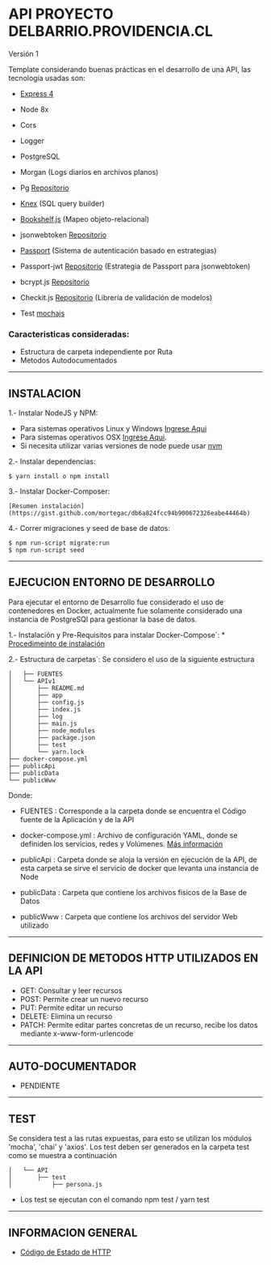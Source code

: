 # API PROYECTO DELBARRIO.PROVIDENCIA.CL

Versión 1

Template considerando buenas prácticas en el desarrollo de una API, las tecnología usadas son:

* [Express 4](http://expressjs.com/es/)
* Node 8x
* Cors
* Logger
* PostgreSQL
* Morgan (Logs diarios en archivos planos)
* Pg [Repositorio](https://github.com/brianc/node-postgres)
* [Knex](http://knexjs.org) (SQL query builder)
* [Bookshelf.js](http://bookshelfjs.org) (Mapeo objeto-relacional)
* jsonwebtoken [Repositorio](https://github.com/auth0/node-jsonwebtoken)
* [Passport](http://www.passportjs.org/) (Sistema de autenticación basado en estrategias)
* Passport-jwt [Repositorio](https://github.com/themikenicholson/passport-jwt) (Estrategia de Passport para jsonwebtoken)
* bcrypt.js [Repositorio](https://github.com/dcodeIO/bcrypt.js)
* Checkit.js [Repositorio](https://github.com/tgriesser/checkit) (Librería de validación de modelos)

* Test [mochajs](https://mochajs.org/#timeouts)

### Caracteristicas consideradas:
* Estructura de carpeta independiente por Ruta
* Metodos Autodocumentados

___________________________________________________________________________
## INSTALACION  ##

1.- Instalar NodeJS y NPM:

* Para sistemas operativos Linux y Windows [Ingrese Aqui](http://www.w3resource.com/node.js/installing-node.js-windows-and-linux.php)
* Para sistemas operativos OSX [Ingrese Aqui](https://coolestguidesontheplanet.com/installing-node-js-on-macos/). 
* Si necesita utilizar varias versiones de node puede usar [nvm](https://github.com/creationix/nvm)

2.- Instalar dependencias:
```
$ yarn install o npm install
```

3.- Instalar Docker-Composer:
```
[Resumen instalación](https://gist.github.com/mortegac/db6a824fcc94b900672326eabe44464b)
```

4.- Correr migraciones y seed de base de datos:
```
$ npm run-script migrate:run
$ npm run-script seed
```

___________________________________________________________________________
## EJECUCION ENTORNO DE DESARROLLO ##

Para ejecutar el entorno de Desarrollo fue considerado el uso de contenedores en Docker, actualmente fue solamente considerado una instancia de PostgreSQl para gestionar la base de datos.

1.- Instalación y Pre-Requisitos para instalar Docker-Compose`: 
	* [Procedimeinto de instalación](https://docs.docker.com/compose/install/#prerequisites)  

2.- Estructura de carpetas`:  Se considero el uso de la siguiente estructura 
	
```
│   ├── FUENTES
│   └── APIv1
│       ├── README.md
│       ├── app
│       ├── config.js
│       ├── index.js
│       ├── log
│       ├── main.js
│       ├── node_modules
│       ├── package.json
│       ├── test
│       └── yarn.lock
├── docker-compose.yml
├── publicApi
├── publicData
└── publicWww
```
Donde:

* FUENTES				:  Corresponde a la carpeta donde se encuentra el Código fuente de la Aplicación y de la API	

* docker-compose.yml    :  Archivo de configuración YAML, donde se definiden los servicios, redes y Volúmenes. [Más información](https://jsitech1.gitbooks.io/meet-docker/content/archivo_docker-compose_en_detalle.html)  

* publicApi				: Carpeta donde se aloja la versión en ejecución de la API, de esta carpeta se sirve el servicio de docker que levanta una instancia de Node

* publicData			: Carpeta que contiene los archivos fisicos de la Base de Datos 

* publicWww				: Carpeta que contiene los archivos del servidor Web utilizado


___________________________________________________________________________
## DEFINICION DE METODOS HTTP UTILIZADOS EN LA API ##
* GET:      Consultar y leer recursos
* POST:     Permite crear un nuevo recurso
* PUT:      Permite editar un recurso
* DELETE:   Elimina un recurso  
* PATCH:    Permite editar partes concretas de un recurso, recibe los datos mediante x-www-form-urlencode


___________________________________________________________________________
## AUTO-DOCUMENTADOR  ##
* PENDIENTE

___________________________________________________________________________
## TEST  ##
Se considera test a las rutas expuestas, para esto se utilizan los módulos 'mocha', 'chai' y 'axios'. Los test deben ser generados en la carpeta test como se muestra a continuación
```
│   └── API
│       ├── test
│       	├── persona.js
```
* Los test se ejecutan con el comando npm test / yarn test

___________________________________________________________________________
## INFORMACION GENERAL  ##

* [Código de Estado de HTTP](http://librosweb.es/tutorial/los-codigos-de-estado-de-http/)  
